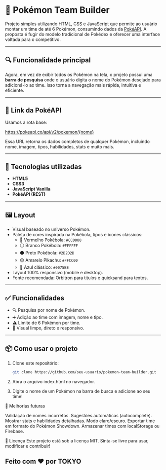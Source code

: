 # 🧩 Pokémon Team Builder

Projeto simples utilizando HTML, CSS e JavaScript que permite ao usuário montar um time de até 6 Pokémon, consumindo dados da [PokéAPI](https://pokeapi.co/). A proposta é fugir do modelo tradicional de Pokédex e oferecer uma interface voltada para o competitivo.

---

## 🔍 Funcionalidade principal

Agora, em vez de exibir todos os Pokémon na tela, o projeto possui uma **barra de pesquisa** onde o usuário digita o nome do Pokémon desejado para adicioná-lo ao time. Isso torna a navegação mais rápida, intuitiva e eficiente.

---

## 🔗 Link da PokéAPI

Usamos a rota base:

https://pokeapi.co/api/v2/pokemon/{nome}


Essa URL retorna os dados completos de qualquer Pokémon, incluindo nome, imagem, tipos, habilidades, stats e muito mais.

---

## 📂 Tecnologias utilizadas

- **HTML5**
- **CSS3**
- **JavaScript Vanilla**
- **PokéAPI (REST)**

---

## 🖼️ Layout

- Visual baseado no universo Pokémon.
- Paleta de cores inspirada na Pokébola, tipos e ícones clássicos:
  - 🔴 Vermelho Pokébola: `#CC0000`
  - ⚪ Branco Pokébola: `#FFFFFF`
  - ⚫ Preto Pokébola: `#2D2D2D`
  - 🟡 Amarelo Pikachu: `#FFCC00`
  - 🔵 Azul clássico: `#0075BE`
- Layout 100% responsivo (mobile e desktop).
- Fonte recomendada: Orbitron para titulos e quicksand para textos.

---

## ✅ Funcionalidades

- 🔍 Pesquisa por nome de Pokémon.
- ➕ Adição ao time com imagem, nome e tipo.
- ⚠️ Limite de 6 Pokémon por time.
- 🧼 Visual limpo, direto e responsivo.

---

## 📦 Como usar o projeto

1. Clone este repositório:
   ```bash
   git clone https://github.com/seu-usuario/pokemon-team-builder.git
   
2. Abra o arquivo index.html no navegador.

3. Digite o nome de um Pokémon na barra de busca e adicione ao seu time!

🧠 Melhorias futuras

Validação de nomes incorretos.
Sugestões automáticas (autocomplete).
Mostrar stats e habilidades detalhadas.
Modo claro/escuro.
Exportar time em formato do Pokémon Showdown.
Armazenar times com localStorage ou Firebase.

📄 Licença
Este projeto está sob a licença MIT.
Sinta-se livre para usar, modificar e contribuir!

Feito com ❤️ por TOKYO
---
 
